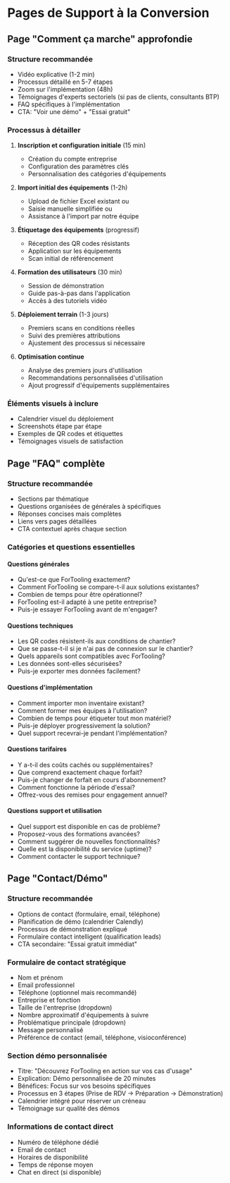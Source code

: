 # Pages de Support à la Conversion

## Page "Comment ça marche" approfondie

### Structure recommandée

- Vidéo explicative (1-2 min)
- Processus détaillé en 5-7 étapes
- Zoom sur l'implémentation (48h)
- Témoignages d'experts sectoriels (si pas de clients, consultants BTP)
- FAQ spécifiques à l'implémentation
- CTA: "Voir une démo" + "Essai gratuit"

### Processus à détailler

1. **Inscription et configuration initiale** (15 min)

   - Création du compte entreprise
   - Configuration des paramètres clés
   - Personnalisation des catégories d'équipements

2. **Import initial des équipements** (1-2h)

   - Upload de fichier Excel existant ou
   - Saisie manuelle simplifiée ou
   - Assistance à l'import par notre équipe

3. **Étiquetage des équipements** (progressif)

   - Réception des QR codes résistants
   - Application sur les équipements
   - Scan initial de référencement

4. **Formation des utilisateurs** (30 min)

   - Session de démonstration
   - Guide pas-à-pas dans l'application
   - Accès à des tutoriels vidéo

5. **Déploiement terrain** (1-3 jours)

   - Premiers scans en conditions réelles
   - Suivi des premières attributions
   - Ajustement des processus si nécessaire

6. **Optimisation continue**
   - Analyse des premiers jours d'utilisation
   - Recommandations personnalisées d'utilisation
   - Ajout progressif d'équipements supplémentaires

### Éléments visuels à inclure

- Calendrier visuel du déploiement
- Screenshots étape par étape
- Exemples de QR codes et étiquettes
- Témoignages visuels de satisfaction

## Page "FAQ" complète

### Structure recommandée

- Sections par thématique
- Questions organisées de générales à spécifiques
- Réponses concises mais complètes
- Liens vers pages détaillées
- CTA contextuel après chaque section

### Catégories et questions essentielles

#### Questions générales

- Qu'est-ce que ForTooling exactement?
- Comment ForTooling se compare-t-il aux solutions existantes?
- Combien de temps pour être opérationnel?
- ForTooling est-il adapté à une petite entreprise?
- Puis-je essayer ForTooling avant de m'engager?

#### Questions techniques

- Les QR codes résistent-ils aux conditions de chantier?
- Que se passe-t-il si je n'ai pas de connexion sur le chantier?
- Quels appareils sont compatibles avec ForTooling?
- Les données sont-elles sécurisées?
- Puis-je exporter mes données facilement?

#### Questions d'implémentation

- Comment importer mon inventaire existant?
- Comment former mes équipes à l'utilisation?
- Combien de temps pour étiqueter tout mon matériel?
- Puis-je déployer progressivement la solution?
- Quel support recevrai-je pendant l'implémentation?

#### Questions tarifaires

- Y a-t-il des coûts cachés ou supplémentaires?
- Que comprend exactement chaque forfait?
- Puis-je changer de forfait en cours d'abonnement?
- Comment fonctionne la période d'essai?
- Offrez-vous des remises pour engagement annuel?

#### Questions support et utilisation

- Quel support est disponible en cas de problème?
- Proposez-vous des formations avancées?
- Comment suggérer de nouvelles fonctionnalités?
- Quelle est la disponibilité du service (uptime)?
- Comment contacter le support technique?

## Page "Contact/Démo"

### Structure recommandée

- Options de contact (formulaire, email, téléphone)
- Planification de démo (calendrier Calendly)
- Processus de démonstration expliqué
- Formulaire contact intelligent (qualification leads)
- CTA secondaire: "Essai gratuit immédiat"

### Formulaire de contact stratégique

- Nom et prénom
- Email professionnel
- Téléphone (optionnel mais recommandé)
- Entreprise et fonction
- Taille de l'entreprise (dropdown)
- Nombre approximatif d'équipements à suivre
- Problématique principale (dropdown)
- Message personnalisé
- Préférence de contact (email, téléphone, visioconférence)

### Section démo personnalisée

- Titre: "Découvrez ForTooling en action sur vos cas d'usage"
- Explication: Démo personnalisée de 20 minutes
- Bénéfices: Focus sur vos besoins spécifiques
- Processus en 3 étapes (Prise de RDV → Préparation → Démonstration)
- Calendrier intégré pour réserver un créneau
- Témoignage sur qualité des démos

### Informations de contact direct

- Numéro de téléphone dédié
- Email de contact
- Horaires de disponibilité
- Temps de réponse moyen
- Chat en direct (si disponible)
